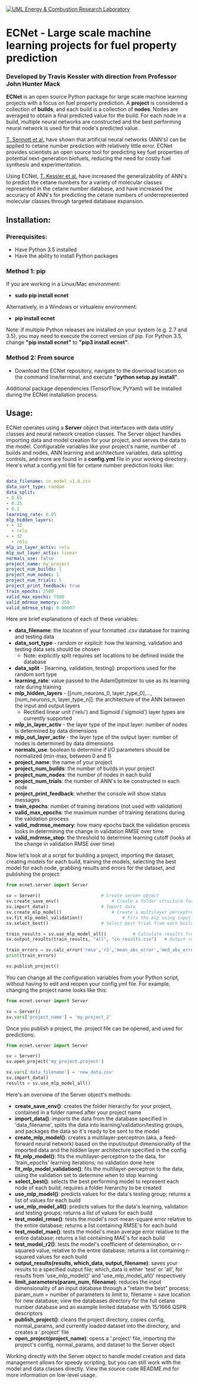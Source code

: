 [![UML Energy & Combustion Research Laboratory](http://faculty.uml.edu/Hunter_Mack/uploads/9/7/1/3/97138798/1481826668_2.png)](http://faculty.uml.edu/Hunter_Mack/)

# ECNet - Large scale machine learning projects for fuel property prediction
### Developed by Travis Kessler with direction from Professor John Hunter Mack
	
**ECNet** is an open source Python package for large scale machine learning projects with a focus on fuel property prediction. A __project__ is considered a collection of __builds__, and each build is a collection of __nodes__. Nodes are averaged to obtain a final predicted value for the build. For each node in a build, multiple neural networks are constructed and the best performing neural network is used for that node's predicted value.

[T. Sennott et al.](https://www.researchgate.net/publication/267576682_Artificial_Neural_Network_for_Predicting_Cetane_Number_of_Biofuel_Candidates_Based_on_Molecular_Structure) have shown that artificial neural networks (ANN's) can be applied to cetane number prediction with relatively little error. ECNet provides scientists an open source tool for predicting key fuel properties of potential next-generation biofuels, reducing the need for costly fuel synthesis and experimentation.

Using ECNet, [T. Kessler et al.](https://www.researchgate.net/publication/317569746_Artificial_neural_network_based_predictions_of_cetane_number_for_furanic_biofuel_additives) have increased the generalizability of ANN's to predict the cetane numbers for a variety of molecular classes represented in the cetane number database, and have increased the accuracy of ANN's for predicting the cetane numbers of underrepresented molecular classes through targeted database expansion.

## Installation:

### Prerequisites:
- Have Python 3.5 installed
- Have the ability to install Python packages

### Method 1: pip
If you are working in a Linux/Mac environment:
- **sudo pip install ecnet**

Alternatively, in a Windows or virtualenv environment:
- **pip install ecnet**

Note: if multiple Python releases are installed on your system (e.g. 2.7 and 3.5), you may need to execute the correct version of pip. For Python 3.5, change **"pip install ecnet"** to **"pip3 install ecnet"**.

### Method 2: From source
- Download the ECNet repository, navigate to the download location on the command line/terminal, and execute 
**"python setup.py install"**. 

Additional package dependencies (TensorFlow, PyYaml) will be installed during the ECNet installation process.

## Usage:

ECNet operates using a **Server** object that interfaces with data utility classes and neural network creation classes. The Server object handles importing data and model creation for your project, and serves the data to the model. Configurable variables like your project's name, number of builds and nodes, ANN learning and architecture variables, data splitting controls, and more are found in a __config.yml__ file in your working directory. Here's what a config.yml file for cetane number prediction looks like:

```yml
---
data_filename: cn_model_v1.0.csv
data_sort_type: random
data_split:
- 0.65
- 0.25
- 0.1
learning_rate: 0.05
mlp_hidden_layers:
- - 32
  - relu
- - 32
  - relu
mlp_in_layer_activ: relu
mlp_out_layer_activ: linear
normals_use: false
project_name: my_project
project_num_builds: 1
project_num_nodes: 1
project_num_trials: 5
project_print_feedback: true
train_epochs: 2500
valid_max_epochs: 7500
valid_mdrmse_memory: 250
valid_mdrmse_stop: 0.00007
```

Here are brief explanations of each of these variables:
- **data_filename**: the location of your formatted .csv database for training and testing data
- **data_sort_type** - random or explicit: how the learning, validation and testing data sets should be chosen
	- Note: explicitly split requires set locations to be defined inside the database
- **data_split** - [learning, validation, testing]: proportions used for the random sort type
- **learning_rate**: value passed to the AdamOptimizer to use as its learning rate during training
- **mlp_hidden_layers** - [[num_neurons_0, layer_type_0],...,[num_neurons_n, layer_type_n]]: the architecture of the ANN between the input and output layers
	- Rectified linear unit ('relu') and Sigmoid ('sigmoid') layer types are currently supported
- **mlp_in_layer_activ** - the layer type of the input layer: number of nodes is determined by data dimensions
- **mlp_out_layer_activ** - the layer type of the output layer: number of nodes is determined by data dimensions
- **normals_use**: boolean to determine if I/O parameters should be normalized (min-max, between 0 and 1)
- **project_name**: the name of your project
- **project_num_builds**: the number of builds in your project
- **project_num_nodes**: the number of nodes in each build
- **project_num_trials**: the number of ANN's to be constructed in each node
- **project_print_feedback**: whether the console will show status messages
- **train_epochs**: number of training iterations (not used with validation)
- **valid_max_epochs**: the maximum number of training iterations during the validation process
- **valid_mdrmse_memory**: how many epochs back the validation process looks in determining the change in validation RMSE over time
- **valid_mdrmse_stop**: the threshold to determine learning cutoff (looks at the change in validation RMSE over time)

Now let's look at a script for building a project, importing the dataset, creating models for each build, training the models, selecting the best model for each node, grabbing results and errors for the dataset, and publishing the project:

```python
from ecnet.server import Server

sv = Server()						# Create server object
sv.create_save_env()					# Create a folder structure for your project
sv.import_data()					# Import data
sv.create_mlp_model()					# Create a multilayer perceptron (neural network)
sv.fit_mlp_model_validation()				# Fits the mlp using input database (w/ validation set)
sv.select_best()					# Select best trial from each build node

train_results = sv.use_mlp_model_all()			# Calculate results from data (all sets)
sv.output_results(train_results, "all", "cn_results.csv")	# Output results to specified file

train_errors = sv.calc_error('rmse','r2','mean_abs_error','med_abs_error')	# Calculates errors for dataset
print(train_errors)

sv.publish_project()

```

You can change all the configuration variables from your Python script, without having to edit and reopen your config.yml file. For example, changing the project name looks like this:

```python
from ecnet.server import Server

sv = Server()
sv.vars['project_name'] = 'my_project_2'
```

Once you publish a project, the .project file can be opened, and used for predictions:

```python
from ecnet.server import Server

sv = Server()
sv.open_project('my_project.project')

sv.vars['data_filename'] = 'new_data.csv'
sv.import_data()
results = sv.use_mlp_model_all()
```

Here's an overview of the Server object's methods:

- **create_save_env()**: creates the folder hierarchy for your project, contained in a folder named after your project name
- **import_data()**: imports the data from the database specified in 'data_filename', splits the data into learning/validation/testing groups, and packages the data so it's ready to be sent to the model
- **create_mlp_model()**: creates a multilayer-perceptron (aka, a feed-forward neural network) based on the input/output dimensionality of the imported data and the hidden layer architecture specified in the config
- **fit_mlp_model()**: fits the multilayer-perceptron to the data, for 'train_epochs' learning iterations; no validation done here
- **fit_mlp_model_validation()**: fits the multilayer-perceptron to the data, using the validation set to determine when to stop learning
- **select_best()**: selects the best performing model to represent each node of each build; requires a folder hierarchy to be created
- **use_mlp_model()**: predicts values for the data's testing group; returns a list of values for each build
- **use_mlp_model_all()**: predicts values for the data's learning, validation and testing groups; returns a list of values for each build
- **test_model_rmse()**: tests the model's root-mean-square error relative to the entire database; returns a list containing RMSE's for each build
- **test_model_mae()**: tests the model's mean average error relative to the entire database; returns a list containing MAE's for each build
- **test_model_r2()**: tests the model's coefficient of determination, or r-squared value, relative to the entire database; returns a list containing r-squared values for each build
- **output_results(results, which_data, output_filename)**: saves your results to a specified output file; which_data is either 'test' or 'all', for results from 'use_mlp_model()' and 'use_mlp_model_all()' respectively
- **limit_parameters(param_num, filename)**: reduces the input dimensionality of an input database through a "retain the best" process; param_num = number of parameters to limit to, filename = save location for new database; view the databases directory for the full cetane number database and an example limited database with 15/1666 QSPR descriptors
- **publish_project()**: cleans the project directory, copies config, normal_params, and currently loaded dataset into the directory, and creates a '.project' file
- **open_project(project_name)**: opens a '.project' file, importing the project's config, normal_params, and dataset to the Server object

Working directly with the Server object to handle model creation and data management allows for speedy scripting, but you can still work with the model and data classes directly. View the source code README.md for more information on low-level usage.
